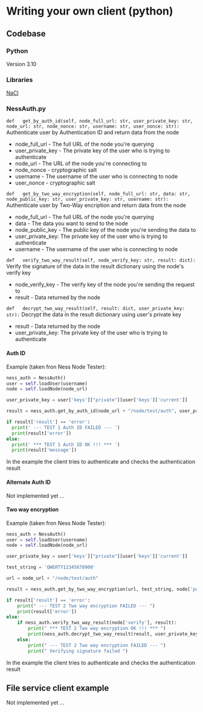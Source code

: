 # Writing your own client (python)
## Codebase
### Python
Version 3.10
### Libraries
[NaCl](https://pypi.org/project/PyNaCl/)
### NessAuth.py
`def   get_by_auth_id(self, node_full_url: str, user_private_key: str, node_url: str, node_nonce: str, username: str, user_nonce: str):`
Authenticate user by Authentication ID and return data from the node
* node\_full\_url - The full URL of the node you're querying
* user\_private\_key - The private key of the user who is trying to authenticate
* node_url - The URL of the node you're connecting to
* node_nonce - cryptographic salt
* username - The username of the user who is connecting to node
* user_nonce - cryptographic salt

`def   get_by_two_way_encryption(self, node_full_url: str, data: str, node_public_key: str, user_private_key: str, username: str):`
Authenticate user by Two-Way encription and return data from the node
* node\_full\_url - The full URL of the node you're querying
* data - The data you want to send to the node
* node_public_key - The public key of the node you're sending the data to
* user\_private\_key: The private key of the user who is trying to authenticate
* username - The username of the user who is connecting to node

`def   verify_two_way_result(self, node_verify_key: str, result: dict):`
Verify the signature of the data in the result dictionary using the node's verify key
 * node_verify_key - The verify key of the node you're sending the request to
 * result - Data returned by the node

`def   decrypt_two_way_result(self, result: dict, user_private_key: str):`
Decrypt the data in the result dictionary using user's private key
* result - Data returned by the node
* user\_private\_key: The private key of the user who is trying to authenticate

#### Auth ID
Example (taken fron Ness Node Tester):
```python
ness_auth = NessAuth()
user = self.loadUser(username)
node = self.loadNode(node_url)

user_private_key = user['keys']["private"][user['keys']['current']]

result = ness_auth.get_by_auth_id(node_url + "/node/test/auth", user_private_key, node_url, node["nonce"] username, user["nonce"])

if result['result'] == 'error':
  print(' --- TEST 1 Auth ID FAILED --- ')
  print(result['error'])
else:
  print(' *** TEST 1 Auth ID OK !!! *** ')
  print(result['message'])
```
In the example the client tries to authenticate and checks the authentication result
#### Alternate Auth ID
Not implemented yet ...
#### Two way encryption
Example (taken fron Ness Node Tester):
```python
ness_auth = NessAuth()
user = self.loadUser(username)
node = self.loadNode(node_url)

user_private_key = user['keys']["private"][user['keys']['current']]

test_string = 'QWERTY12345678900'

url = node_url + "/node/test/auth"

result = ness_auth.get_by_two_way_encryption(url, test_string, node['public'], user_private_key, username)

if result['result'] == 'error':
	print(" --- TEST 2 Two way encryption FAILED --- ")
	print(result['error'])
else:
	if ness_auth.verify_two_way_result(node['verify'], result):
		print(" *** TEST 2 Two way encryption OK !!! *** ")
		print(ness_auth.decrypt_two_way_result(result, user_private_key))
	else:
		print(" --- TEST 2 Two way encryption FAILED --- ")
		print(" Verifying signature failed ")
```
In the example the client tries to authenticate and checks the authentication result
## File service client example
Not implemented yet ...
